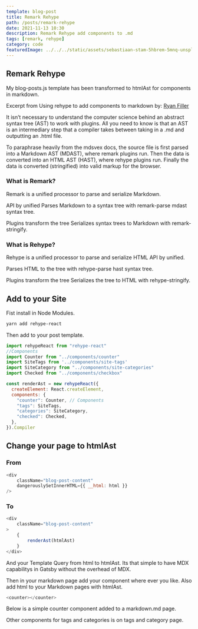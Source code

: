 ```yaml
---
template: blog-post
title: Remark Rehype
path: /posts/remark-rehype
date: 2021-11-13 10:30
description: Remark Rehype add components to .md
tags: [remark, rehype]
category: code   
featuredImage: ../../../static/assets/sebastiaan-stam-5hbrem-5mnq-unsplash.jpg
---
```


## Remark Rehype

My blog-posts.js template has been transformed to htmlAst for components in markdown.

Excerpt from Using rehype to add components to markdown by: 
[Ryan Filler](https://www.ryanfiller.com/blog/remark-and-rehype-plugins)

It isn’t necessary to understand the computer science behind an abstract syntax tree (AST) to work with plugins. All you need to know is that an AST is an intermediary step that a compiler takes between taking in a .md and outputting an .html file. 

To paraphrase heavily from the mdsvex docs, the source file is first parsed into a Markdown AST (MDAST), where remark plugins run. Then the data is converted into an HTML AST (HAST), where rehype plugins run. Finally the data is converted (stringified) into valid markup for the browser.

### What is Remark?

Remark is a unified processor to parse and serialize Markdown.

API by unified Parses Markdown to a syntax tree with remark-parse
mdast syntax tree.

Plugins transform the tree Serializes syntax trees to Markdown with remark-stringify.

### What is Rehype?

Rehype is a unified processor to parse and serialize HTML
API by unified.

Parses HTML to the tree with rehype-parse hast syntax tree.

Plugins transform the tree Serializes the tree to HTML with rehype-stringify.

## Add  to your Site

Fist install in Node Modules.

```bash
yarn add rehype-react
```

Then add to your post template.

```javascript
import rehypeReact from "rehype-react"
//Components
import Counter from "../components/counter"
import SiteTags from '../components/site-tags'
import SiteCategory from "../components/site-categories"
import Checked from "../components/checkbox"

const renderAst = new rehypeReact({
  createElement: React.createElement,
  components: { 
    "counter": Counter, // Components
    "tags": SiteTags,
    "categories": SiteCategory,
    "checked": Checked,
  },
}).Compiler
```

## Change your page to htmlAst

### From

```javascript
<div
    className="blog-post-content"
    dangerouslySetInnerHTML={{ __html: html }}
/>
```

### To

```javascript
<div
    className="blog-post-content"
>
    {
        renderAst(htmlAst)
    }
</div>
```

And your Template Query from html to htmlAst. Its that simple to have MDX capabilitys in Gatsby without the overhead of MDX.

Then in your markdown page add your component where ever you like. Also add html to your Markdown pages with htmlAst.

```javascript
<counter></counter>
```

Below is a simple counter component added to a markdown.md page.

<counter></counter>

Other components for tags and categories is on tags and category page.
